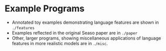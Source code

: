 # Example Programs

- Annotated toy examples demonstrating language features are shown in `./features` 
- Examples reflected in the original Seaso paper are in `./paper`
- Other, larger programs, showing miscellaneous applications of language features in more realistic models are in `./misc`.